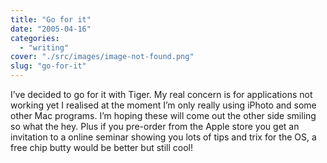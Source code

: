 ```yaml
---
title: "Go for it"
date: "2005-04-16"
categories: 
  - "writing"
cover: "./src/images/image-not-found.png"
slug: "go-for-it"
---
```


I’ve decided to go for it with Tiger. My real concern is for applications not working yet I realised at the moment I’m only really using iPhoto and some other Mac programs. I’m hoping these will come out the other side smiling so what the hey. Plus if you pre-order from the Apple store you get an invitation to a online seminar showing you lots of tips and trix for the OS, a free chip butty would be better but still cool!
